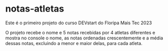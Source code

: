 # notas-atletas
Este é o primeiro projeto do curso DEVstart do Floripa Mais Tec 2023

O projeto recebe o nome e 5 notas recebidas por 4 atletas diferentes e mostra no console o nome, as notas ordenadas crescentemente e a média dessas notas, excluindo a menor e maior delas, para cada atleta.